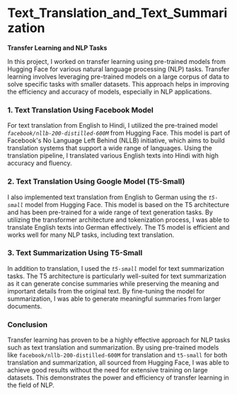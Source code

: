 # Text_Translation_and_Text_Summarization

**Transfer Learning and NLP Tasks**

In this project, I worked on transfer learning using pre-trained models from Hugging Face for various natural language processing (NLP) tasks. Transfer learning involves leveraging pre-trained models on a large corpus of data to solve specific tasks with smaller datasets. This approach helps in improving the efficiency and accuracy of models, especially in NLP applications.

### 1. **Text Translation Using Facebook Model**
For text translation from English to Hindi, I utilized the pre-trained model *`facebook/nllb-200-distilled-600M`* from Hugging Face. This model is part of Facebook's No Language Left Behind (NLLB) initiative, which aims to build translation systems that support a wide range of languages. Using the translation pipeline, I translated various English texts into Hindi with high accuracy and fluency.

### 2. **Text Translation Using Google Model (T5-Small)**
I also implemented text translation from English to German using the *`t5-small`* model from Hugging Face. This model is based on the T5 architecture and has been pre-trained for a wide range of text generation tasks. By utilizing the transformer architecture and tokenization process, I was able to translate English texts into German effectively. The T5 model is efficient and works well for many NLP tasks, including text translation.

### 3. **Text Summarization Using T5-Small**
In addition to translation, I used the *`t5-small`* model for text summarization tasks. The T5 architecture is particularly well-suited for text summarization as it can generate concise summaries while preserving the meaning and important details from the original text. By fine-tuning the model for summarization, I was able to generate meaningful summaries from larger documents.

### Conclusion
Transfer learning has proven to be a highly effective approach for NLP tasks such as text translation and summarization. By using pre-trained models like `facebook/nllb-200-distilled-600M` for translation and `t5-small` for both translation and summarization, all sourced from Hugging Face, I was able to achieve good results without the need for extensive training on large datasets. This demonstrates the power and efficiency of transfer learning in the field of NLP.
